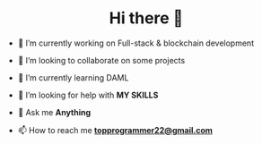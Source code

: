 <h1 align="center">Hi there 👋</h1>

- 🔭 I’m currently working on Full-stack & blockchain development

- 👯 I’m looking to collaborate on some projects

- 🌱 I’m currently learning DAML

- 🤝 I’m looking for help with **MY SKILLS**

- 💬 Ask me **Anything**

- 📫 How to reach me **topprogrammer22@gmail.com**
